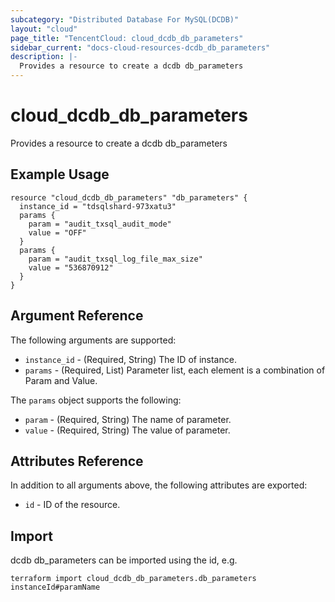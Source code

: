 ```yaml
---
subcategory: "Distributed Database For MySQL(DCDB)"
layout: "cloud"
page_title: "TencentCloud: cloud_dcdb_db_parameters"
sidebar_current: "docs-cloud-resources-dcdb_db_parameters"
description: |-
  Provides a resource to create a dcdb db_parameters
---
```


# cloud_dcdb_db_parameters

Provides a resource to create a dcdb db_parameters

## Example Usage

```hcl
resource "cloud_dcdb_db_parameters" "db_parameters" {
  instance_id = "tdsqlshard-973xatu3"
  params {
    param = "audit_txsql_audit_mode"
    value = "OFF"
  }
  params {
    param = "audit_txsql_log_file_max_size"
    value = "536870912"
  }
}
```

## Argument Reference

The following arguments are supported:

* `instance_id` - (Required, String) The ID of instance.
* `params` - (Required, List) Parameter list, each element is a combination of Param and Value.

The `params` object supports the following:

* `param` - (Required, String) The name of parameter.
* `value` - (Required, String) The value of parameter.

## Attributes Reference

In addition to all arguments above, the following attributes are exported:

* `id` - ID of the resource.



## Import

dcdb db_parameters can be imported using the id, e.g.

```
terraform import cloud_dcdb_db_parameters.db_parameters instanceId#paramName
```

